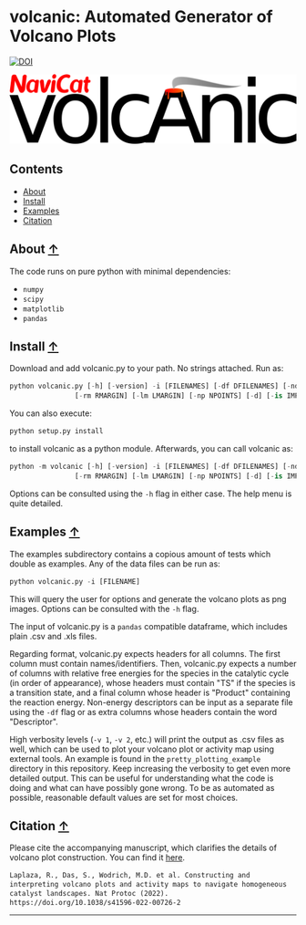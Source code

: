 volcanic: Automated Generator of Volcano Plots
==============================================
[![DOI](https://zenodo.org/badge/381737392.svg)](https://zenodo.org/badge/latestdoi/381737392)

![volcanic logo](./images/volcanic_logo.png)

## Contents
* [About](#about-)
* [Install](#install-)
* [Examples](#examples-)
* [Citation](#citation-)

## About [↑](#about)

The code runs on pure python with minimal dependencies: 
- `numpy`
- `scipy`
- `matplotlib`
- `pandas`


## Install [↑](#install)

Download and add volcanic.py to your path. No strings attached. Run as:

```python
python volcanic.py [-h] [-version] -i [FILENAMES] [-df DFILENAMES] [-nd ND] [-v VERB] [-r RUNMODE] [-lsfer | -thermo | -kinetic | -es | -tof | -all] [-T TEMP] [-pm PLOTMODE] [-ic IC] [-fc FC]
                [-rm RMARGIN] [-lm LMARGIN] [-np NPOINTS] [-d] [-is IMPUTER_STRAT] [-refill]
```

You can also execute:

```python 
python setup.py install
```

to install volcanic as a python module. Afterwards, you can call volcanic as:

```python 
python -m volcanic [-h] [-version] -i [FILENAMES] [-df DFILENAMES] [-nd ND] [-v VERB] [-r RUNMODE] [-lsfer | -thermo | -kinetic | -es | -tof | -all] [-T TEMP] [-pm PLOTMODE] [-ic IC] [-fc FC]
                [-rm RMARGIN] [-lm LMARGIN] [-np NPOINTS] [-d] [-is IMPUTER_STRAT] [-refill]
```

Options can be consulted using the `-h` flag in either case. The help menu is quite detailed.

## Examples [↑](#examples)

The examples subdirectory contains a copious amount of tests which double as examples. Any of the data files can be run as:

```python
python volcanic.py -i [FILENAME]
```

This will query the user for options and generate the volcano plots as png images. Options can be consulted with the `-h` flag.

The input of volcanic.py is a `pandas` compatible dataframe, which includes plain .csv and .xls files. 

Regarding format, volcanic.py expects headers for all columns. The first column must contain names/identifiers. Then, volcanic.py expects a number of columns with relative free energies for the species in the catalytic cycle (in order of appearance), whose headers must contain "TS" if the species is a transition state, and a final column whose header is "Product" containing the reaction energy. Non-energy descriptors can be input as a separate file using the `-df` flag or as extra columns whose headers contain the word "Descriptor".

High verbosity levels (`-v 1`, `-v 2`, etc.) will print the output as .csv files as well, which can be used to plot your volcano plot or activity map using external tools. An example is found in the `pretty_plotting_example` directory in this repository. Keep increasing the verbosity to get even more detailed output. This can be useful for understanding what the code is doing and what can have possibly gone wrong. To be as automated as possible, reasonable default values are set for most choices.


## Citation [↑](#citation)

Please cite the accompanying manuscript, which clarifies the details of volcano plot construction. You can find it [here](https://rdcu.be/cT7uu).

```
Laplaza, R., Das, S., Wodrich, M.D. et al. Constructing and interpreting volcano plots and activity maps to navigate homogeneous catalyst landscapes. Nat Protoc (2022). https://doi.org/10.1038/s41596-022-00726-2
```

---


